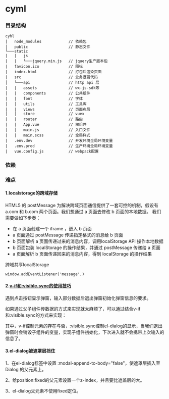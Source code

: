 # cyml

### 目录结构

```
cyhl
|	node_modules			// 依赖包
│   public                  // 静态文件
└───static
|	|	js
|	|	└───jquery.min.js	// jquery生产版本包
|	favicon.ico				// 图标
|	index.html				// 打包后渲染页面
|	src                     // 业务逻辑代码
│   └───api                 // http api 层
|	|	assets				// wx-js-sdk等
│   |   components          // 公共组件
|	|	font				// 字体
│   │   utils               // 工具库
|	|	views				// 页面布局
│   │   store               // vuex
|	|	router				// 路由
|	|	App.vue				// 根组件
│   │   main.js             // 入口文件
|	|	main.scss			// 全局样式
|	.env.dev				// 开发环境全局环境变量
|	.env.prod				// 生产环境全局环境变量
|	vue.config.js			// webpack配置
```



### 依赖

#### 









### 难点

#### 1.localstorage的跨域存储

HTML5 的 postMessage 为解决跨域页面通信提供了一套可控的机制，假设有 a.com 和 b.com 两个页面。我们想通过 a 页面去修改 b 页面的本地数据。 我们需要做如下步奏：

- 在 a 页面创建一个 iframe ，嵌入 b 页面
- a 页面通过 postMessage 传递指定格式的消息给 b 页面
- b 页面解析 a 页面传递过来的消息内容，调用localStorage API 操作本地数据
- b 页面包装 localStorage 的操作结果，并通过 postMessage 传递给 a 页面
- a 页面解析 b 页面传递回来的消息内容，得到 localStorage 的操作结果



跨域共享localStorage

```
window.addEventListener('message',)
```





#### 2.[v-if和:visible.sync的使用技巧](https://www.cnblogs.com/Leo-Do/p/13571368.html)

遇到点击按钮显示弹窗，输入部分数据后退出弹窗初始化弹窗信息的要求。

如果通过父子组件传数据的方式来实现就太麻烦了，可以通过结合v-if和:visible.sync的方式来实现：

其中，v-if控制元素的存在与否，:visible.sync控制el-dialog的显示，当我们退出弹窗时会销毁子组件的变量，实现子组件初始化，下次进入就不会携带上次输入的信息了。



#### 3.el-dialog被遮罩层挡住

1、在el-dialog标签中设置 :modal-append-to-body="false"，使遮罩层插入至 Dialog 的父元素上。

2、给position:fixed的父元素设置一个z-index，并且要比遮盖层的大。

3、el-dialog父元素不使用fixed定位。


